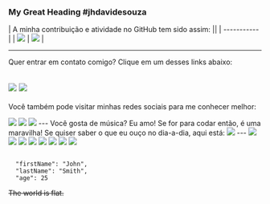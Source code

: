 ### My Great Heading #jhdavidesouza

| A minha contribuição e atividade no GitHub tem sido assim: ||
| ----------- |
| <img src="https://github-readme-stats.vercel.app/api?username=jhdavidesouza"> | <img src="https://github-readme-stats.vercel.app/api/top-langs/?username=jhdavidesouza"> |


---
Quer entrar em contato comigo? Clique em um desses links abaixo:

<a href="mailto:jhdavidesouza@gmail.com"><img src="https://img.shields.io/badge/Gmail-D14836?style=for-the-badge&logo=gmail&logoColor=white"></a>
<a href="https://api.whatsapp.com/send?1=pt_BR&phone=5541992008589"><img src="https://img.shields.io/badge/WhatsApp-25D366?style=for-the-badge&logo=whatsapp&logoColor=white"></a>
---
Você também pode visitar minhas redes sociais para me conhecer melhor:

<img src="https://img.shields.io/badge/LinkedIn-0077B5?style=for-the-badge&logo=linkedin&logoColor=white">
<img src="https://img.shields.io/badge/Codepen-000000?style=for-the-badge&logo=codepen&logoColor=white">
<img src="https://img.shields.io/badge/Instagram-E4405F?style=for-the-badge&logo=instagram&logoColor=white">
---
Você gosta de música? Eu amo! 
Se for para codar então, é uma maravilha! 
Se quiser saber o que eu ouço no dia-a-dia, aqui está:

<img src="https://img.shields.io/badge/Spotify-1ED760?&style=for-the-badge&logo=spotify&logoColor=white">
---

<img src="https://img.shields.io/badge/Visual_Studio_Code-0078D4?style=for-the-badge&logo=visual%20studio%20code&logoColor=white">

<img src="https://img.shields.io/badge/CSS3-1572B6?style=for-the-badge&logo=css3&logoColor=white">

<img src="https://img.shields.io/badge/HTML5-E34F26?style=for-the-badge&logo=html5&logoColor=white">
<img src="https://img.shields.io/badge/JavaScript-323330?style=for-the-badge&logo=javascript&logoColor=F7DF1E">
<img src="https://img.shields.io/badge/Java-ED8B00?style=for-the-badge&logo=java&logoColor=white">
<img src="https://img.shields.io/badge/Notion-000000?style=for-the-badge&logo=notion&logoColor=white">
<img src="https://img.shields.io/badge/Windows-0078D6?style=for-the-badge&logo=windows&logoColor=white">
<img src="https://img.shields.io/badge/GIT-E44C30?style=for-the-badge&logo=git&logoColor=white">



```

  "firstName": "John",
  "lastName": "Smith",
  "age": 25

```

~~The world is flat.~~

